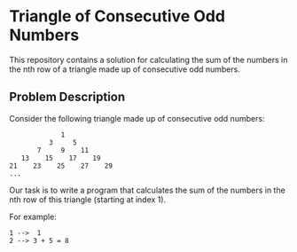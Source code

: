# Triangle of Consecutive Odd Numbers

This repository contains a solution for calculating the sum of the numbers in the nth row of a triangle made up of consecutive odd numbers.

## Problem Description

Consider the following triangle made up of consecutive odd numbers:

```
             1
          3     5
       7     9    11
   13    15    17    19
21    23    25    27    29
...
```

Our task is to write a program that calculates the sum of the numbers in the nth row of this triangle (starting at index 1).

For example:

```
1 -->  1
2 --> 3 + 5 = 8
```
